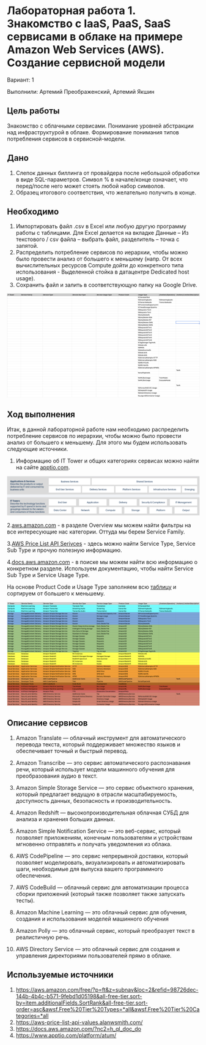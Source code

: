 # Лабораторная работа 1. Знакомство с IaaS, PaaS, SaaS сервисами в облаке на примере Amazon Web Services (AWS). Создание сервисной модели

Вариант: 1

Выполнили:  Артемий Преображенский, Артемий Якшин

## Цель работы

Знакомство с облачными сервисами. Понимание уровней абстракции над инфраструктурой в облаке. Формирование понимания типов потребления сервисов в сервисной-модели.

## Дано

1. Слепок данных биллинга от провайдера после небольшой обработки в виде SQL-параметров. Символ % в начале/конце означает, что перед/после него может стоять любой набор символов.
2. Образец итогового соответствия, что желательно получить в конце.

## Необходимо

1. Импортировать файл .csv в Excel или любую другую программу работы с таблицами. Для Excel делается на вкладке Данные – Из текстового / csv файла – выбрать файл, разделитель – точка с запятой.
2. Распределить потребление сервисов по иерархии, чтобы можно было провести анализ от большего к меньшему (напр. От всех вычислительных ресурсов Compute дойти до конкретного типа использования - Выделенной стойка в датацентре Dedicated host usage).
3. Сохранить файл и залить в соответствующую папку на Google Drive.

![](./assets/3.png)

## Ход выполнения

Итак, в данной лабораторной работе нам необходимо распределить потребление сервисов по иерархии, чтобы можно было провести анализ от большего к меньшему. Для этого мы будем использовать следующие источники.

1. Информацию об IT Tower и общих категориях сервисах можно найти на сайте [apptio.com](https://www.apptio.com/platform/atum/).

![](./assets/1.png)

2.[aws.amazon.com](https://aws.amazon.com/free/?p=ft&z=subnav&loc=2&refid=98726dec-144b-4b4c-b571-9febd1d05198&all-free-tier.sort-by=item.additionalFields.SortRank&all-free-tier.sort-order=asc&awsf.Free%20Tier%20Types=*all&awsf.Free%20Tier%20Categories=*all) - в разделе Overview мы можем найти фильтры на все интересующие нас категории. Оттуда мы берем Service Family.

3.[AWS Price List API Serivces](https://aws-price-list-api-values.alanwsmith.com/) - здесь можно найти Service Type, Service Sub Type и прочую полезную информацию.

4.[docs.aws.amazon.com](https://docs.aws.amazon.com/?nc2=h_ql_doc_do) - в поиске мы можем найти всю информацию о конкретном разделе. Используем документацию, чтобы найти Service Sub Type и Service Usage Type.

На основе Product Code и Usage Type заполняем всю [таблицу](https://docs.google.com/spreadsheets/d/1GvFC9WZPQ6x2wD0hDskqCn9f3an3M2eHxoqT5yuw4k0/edit?usp=sharing) и сортируем от большего к меньшему.

![](./assets/2.png)

## Описание сервисов

1. Amazon Translate — облачный инструмент для автоматического перевода текста, который поддерживает множество языков и обеспечивает точный и быстрый перевод.

2. Amazon Transcribe — это сервис автоматического распознавания речи, который использует модели машинного обучения для преобразования аудио в текст.

3. Amazon Simple Storage Service — это сервис объектного хранения, который предлагает ведущую в отрасли масштабируемость, доступность данных, безопасность и производительность.

4. Amazon Redshift — высокопроизводительная облачная СУБД для анализа и хранения больших данных.

5. Amazon Simple Notification Service — это веб-сервис, который позволяет приложениям, конечным пользователям и устройствам мгновенно отправлять и получать уведомления из облака.

6. AWS CodePipeline — это сервис непрерывной доставки, который позволяет моделировать, визуализировать и автоматизировать шаги, необходимые для выпуска вашего программного обеспечения.

7. AWS CodeBuild — облачный сервис для автоматизации процесса сборки приложений (который также позволяет также запускать тесты).

8. Amazon Machine Learning — это облачный сервис для обучения, создания и использования моделей машинного обучения

9. Amazon Polly — это облачный сервис, который преобразует текст в реалистичную речь.

10. AWS Directory Service — это облачный сервис для создания и управления директориями пользователей прямо в облаке.

## Используемые источники

1. <https://aws.amazon.com/free/?p=ft&z=subnav&loc=2&refid=98726dec-144b-4b4c-b571-9febd1d05198&all-free-tier.sort-by=item.additionalFields.SortRank&all-free-tier.sort-order=asc&awsf.Free%20Tier%20Types=*all&awsf.Free%20Tier%20Categories=*all>
2. <https://aws-price-list-api-values.alanwsmith.com/>
3. <https://docs.aws.amazon.com/?nc2=h_ql_doc_do>
4. <https://www.apptio.com/platform/atum/>
